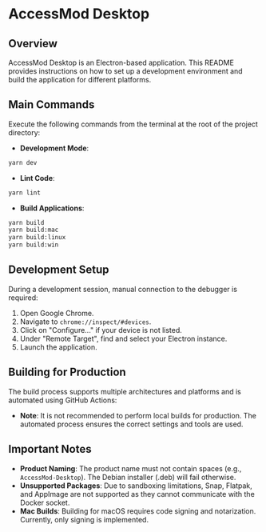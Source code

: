 # AccessMod Desktop

## Overview

AccessMod Desktop is an Electron-based application. This README provides instructions on how to set up a development environment and build the application for different platforms.

## Main Commands

Execute the following commands from the terminal at the root of the project directory:

- **Development Mode**:

```bash
yarn dev
```

- **Lint Code**:

```bash
yarn lint
```

- **Build Applications**:

```bash
yarn build
yarn build:mac
yarn build:linux
yarn build:win
```

## Development Setup

During a development session, manual connection to the debugger is required:

1. Open Google Chrome.
2. Navigate to `chrome://inspect/#devices`.
3. Click on "Configure..." if your device is not listed.
4. Under "Remote Target", find and select your Electron instance.
5. Launch the application.

## Building for Production

The build process supports multiple architectures and platforms and is automated using GitHub Actions:

- **Note**: It is not recommended to perform local builds for production. The automated process ensures the correct settings and tools are used.

## Important Notes

- **Product Naming**: The product name must not contain spaces (e.g., `AccessMod-Desktop`). The Debian installer (.deb) will fail otherwise.
- **Unsupported Packages**: Due to sandboxing limitations, Snap, Flatpak, and AppImage are not supported as they cannot communicate with the Docker socket.
- **Mac Builds**: Building for macOS requires code signing and notarization. Currently, only signing is implemented.
